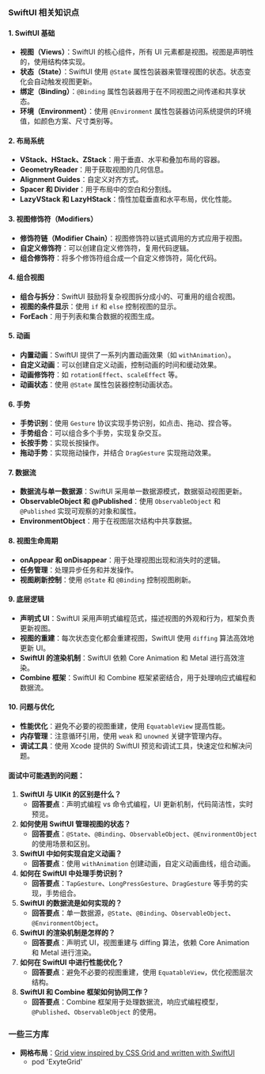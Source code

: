 ### SwiftUI 相关知识点

#### 1. **SwiftUI 基础**
- **视图（Views）**：SwiftUI 的核心组件，所有 UI 元素都是视图。视图是声明性的，使用结构体实现。
- **状态（State）**：SwiftUI 使用 `@State` 属性包装器来管理视图的状态。状态变化会自动触发视图更新。
- **绑定（Binding）**：`@Binding` 属性包装器用于在不同视图之间传递和共享状态。
- **环境（Environment）**：使用 `@Environment` 属性包装器访问系统提供的环境值，如颜色方案、尺寸类别等。

#### 2. **布局系统**
- **VStack、HStack、ZStack**：用于垂直、水平和叠加布局的容器。
- **GeometryReader**：用于获取视图的几何信息。
- **Alignment Guides**：自定义对齐方式。
- **Spacer 和 Divider**：用于布局中的空白和分割线。
- **LazyVStack 和 LazyHStack**：惰性加载垂直和水平布局，优化性能。

#### 3. **视图修饰符（Modifiers）**
- **修饰符链（Modifier Chain）**：视图修饰符以链式调用的方式应用于视图。
- **自定义修饰符**：可以创建自定义修饰符，复用代码逻辑。
- **组合修饰符**：将多个修饰符组合成一个自定义修饰符，简化代码。

#### 4. **组合视图**
- **组合与拆分**：SwiftUI 鼓励将复杂视图拆分成小的、可重用的组合视图。
- **视图的条件显示**：使用 `if` 和 `else` 控制视图的显示。
- **ForEach**：用于列表和集合数据的视图生成。

#### 5. **动画**
- **内置动画**：SwiftUI 提供了一系列内置动画效果（如 `withAnimation`）。
- **自定义动画**：可以创建自定义动画，控制动画的时间和缓动效果。
- **动画修饰符**：如 `rotationEffect`、`scaleEffect` 等。
- **动画状态**：使用 `@State` 属性包装器控制动画状态。

#### 6. **手势**
- **手势识别**：使用 `Gesture` 协议实现手势识别，如点击、拖动、捏合等。
- **手势组合**：可以组合多个手势，实现复杂交互。
- **长按手势**：实现长按操作。
- **拖动手势**：实现拖动操作，并结合 `DragGesture` 实现拖动效果。

#### 7. **数据流**
- **数据流与单一数据源**：SwiftUI 采用单一数据源模式，数据驱动视图更新。
- **ObservableObject 和 @Published**：使用 `ObservableObject` 和 `@Published` 实现可观察的对象和属性。
- **EnvironmentObject**：用于在视图层次结构中共享数据。

#### 8. **视图生命周期**
- **onAppear 和 onDisappear**：用于处理视图出现和消失时的逻辑。
- **任务管理**：处理异步任务和并发操作。
- **视图刷新控制**：使用 `@State` 和 `@Binding` 控制视图刷新。

#### 9. **底层逻辑**
- **声明式 UI**：SwiftUI 采用声明式编程范式，描述视图的外观和行为，框架负责更新视图。
- **视图的重建**：每次状态变化都会重建视图，SwiftUI 使用 `diffing` 算法高效地更新 UI。
- **SwiftUI 的渲染机制**：SwiftUI 依赖 Core Animation 和 Metal 进行高效渲染。
- **Combine 框架**：SwiftUI 和 Combine 框架紧密结合，用于处理响应式编程和数据流。

#### 10. **问题与优化**
- **性能优化**：避免不必要的视图重建，使用 `EquatableView` 提高性能。
- **内存管理**：注意循环引用，使用 `weak` 和 `unowned` 关键字管理内存。
- **调试工具**：使用 Xcode 提供的 SwiftUI 预览和调试工具，快速定位和解决问题。

#### 面试中可能遇到的问题：
1. **SwiftUI 与 UIKit 的区别是什么？**
   - **回答要点**：声明式编程 vs 命令式编程，UI 更新机制，代码简洁性，实时预览。
2. **如何使用 SwiftUI 管理视图的状态？**
   - **回答要点**：`@State`、`@Binding`、`ObservableObject`、`@EnvironmentObject` 的使用场景和区别。
3. **SwiftUI 中如何实现自定义动画？**
   - **回答要点**：使用 `withAnimation` 创建动画，自定义动画曲线，组合动画。
4. **如何在 SwiftUI 中处理手势识别？**
   - **回答要点**：`TapGesture`、`LongPressGesture`、`DragGesture` 等手势的实现，手势组合。
5. **SwiftUI 的数据流是如何实现的？**
   - **回答要点**：单一数据源，`@State`、`@Binding`、`ObservableObject`、`@EnvironmentObject`。
6. **SwiftUI 的渲染机制是怎样的？**
   - **回答要点**：声明式 UI，视图重建与 diffing 算法，依赖 Core Animation 和 Metal 进行渲染。
7. **如何在 SwiftUI 中进行性能优化？**
   - **回答要点**：避免不必要的视图重建，使用 `EquatableView`，优化视图层次结构。
8. **SwiftUI 和 Combine 框架如何协同工作？**
   - **回答要点**：Combine 框架用于处理数据流，响应式编程模型，`@Published`、`ObservableObject` 的使用。

### 一些三方库

- **网格布局**：[Grid view inspired by CSS Grid and written with SwiftUI](https://github.com/exyte/Grid)  
	- pod 'ExyteGrid'

